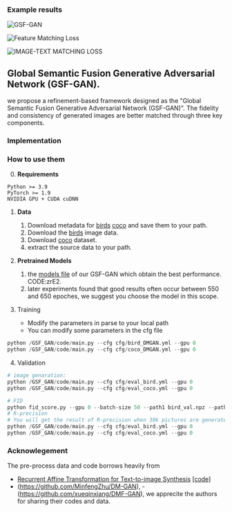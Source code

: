### Example results

![GSF-GAN](https://github.com/user-attachments/assets/fdc71040-8585-4bdb-b240-4f64d984ab97)

![Feature Matching Loss](https://github.com/user-attachments/assets/1a709da4-ea71-49a1-b5f1-48b52a41bb90)

![IMAGE-TEXT  MATCHING LOSS](https://github.com/user-attachments/assets/ce8aec5f-90f6-4bcc-a1c5-55abfcf57d4e)


##  Global Semantic Fusion Generative Adversarial Network (GSF-GAN). 

we propose a refinement-based framework designed as the "Global Semantic Fusion Generative Adversarial Network (GSF-GAN)". The fidelity and consistency of generated images are better matched through three key components.  

### Implementation 

### How to use them

0. **Requirements** 

```
Python >= 3.9
PyTorch >= 1.9
NVIDIA GPU + CUDA cuDNN
```

1. **Data** 
   1. Download metadata for [birds](https://drive.google.com/open?id=1O_LtUP9sch09QH3s_EBAgLEctBQ5JBSJ) [coco](https://drive.google.com/open?id=1rSnbIGNDGZeHlsUlLdahj0RJ9oo6lgH9) and save them to your path.
   2. Download the [birds](http://www.vision.caltech.edu/visipedia/CUB-200-2011.html) image data.
   3. Download [coco](http://cocodataset.org/#download) dataset.
   4. extract the source data to your path.

2. **Pretrained Models**
   1. the [models file](https://pan.baidu.com/s/1-V2Mp0wmX_tQxl6mOtnKpw) of our GSF-GAN which obtain the best performance. CODE:zrE2.
   2. later experiments found that good results often occur between 550 and 650 epoches, we suggest you choose the model in this scope.
3. Training 
   * Modify the parameters in parse to your local path
   * You can modify some parameters in the cfg file

```python
python /GSF_GAN/code/main.py --cfg cfg/bird_DMGAN.yml --gpu 0
python /GSF_GAN/code/main.py --cfg cfg/coco_DMGAN.yml --gpu 0
```


4. Validation

```python
# image genaration:
python /GSF_GAN/code/main.py --cfg cfg/eval_bird.yml --gpu 0
python /GSF_GAN/code/main.py --cfg cfg/eval_coco.yml --gpu 0

# FID
python fid_score.py --gpu 0 --batch-size 50 --path1 bird_val.npz --path2 your generated picture path
# R-precision
# You will get the result of R-precision when 30k pictures are generated
python /GSF_GAN/code/main.py --cfg cfg/eval_bird.yml --gpu 0
python /GSF_GAN/code/main.py --cfg cfg/eval_coco.yml --gpu 0

```



### Acknowlegement
The pre-process data and code borrows heavily from
- [Recurrent Affine Transformation for Text-to-image Synthesis](https://arxiv.org/abs/2204.10482) [[code]](https://github.com/senmaoy/RAT-GAN) 
- (https://github.com/MinfengZhu/DM-GAN),
-(https://github.com/xueqinxiang/DMF-GAN),
we apprecite the authors for sharing their codes and data.
